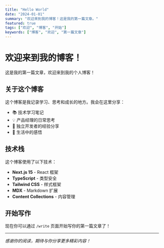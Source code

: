 ```yaml
---
title: "Hello World"
date: "2024-01-01"
summary: "欢迎来到我的博客！这是我的第一篇文章。"
featured: true
tags: ["欢迎", "博客", "开始"]
keywords: ["博客", "欢迎", "第一篇文章"]
---
```


# 欢迎来到我的博客！

这是我的第一篇文章，欢迎来到我的个人博客！

## 关于这个博客

这个博客是我记录学习、思考和成长的地方。我会在这里分享：

- 📚 技术学习笔记
- 💡 产品经理的日常思考
- 🚀 独立开发者的经验分享
- 🌟 生活中的感悟

## 技术栈

这个博客使用了以下技术：

- **Next.js 15** - React 框架
- **TypeScript** - 类型安全
- **Tailwind CSS** - 样式框架
- **MDX** - Markdown 扩展
- **Content Collections** - 内容管理

## 开始写作

现在你可以通过 `/write` 页面开始写你的第一篇文章了！

---

*感谢你的阅读，期待与你分享更多精彩内容！*
